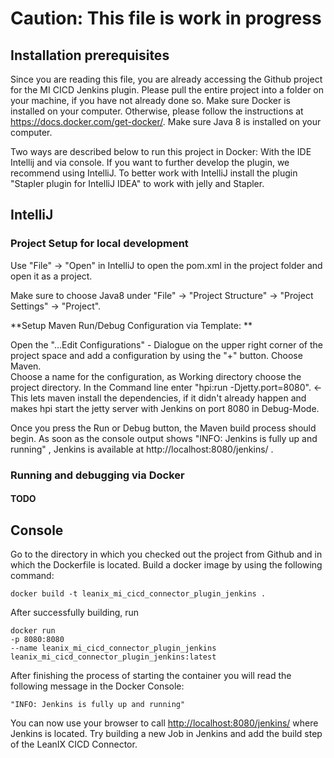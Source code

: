 
# Caution: This file is work in progress

## Installation prerequisites

Since you are reading this file, you are already accessing the Github project for the MI CICD Jenkins plugin. 
Please pull the entire project into a folder on your machine, if you have not already done so.
Make sure Docker is installed on your computer. Otherwise, please follow the instructions at https://docs.docker.com/get-docker/.
Make sure Java 8 is installed on your computer.

Two ways are described below to run this project in Docker:
With the IDE Intellij and via console. If you want to further develop the plugin, we recommend using IntelliJ.
To better work with IntelliJ install the plugin "Stapler plugin for IntelliJ IDEA" to work with jelly and Stapler.




## IntelliJ

### Project Setup for local development
Use "File" -> "Open" in IntelliJ to open the pom.xml in the project folder and open it as a project. 

Make sure to choose Java8 under "File" -> "Project Structure" -> "Project Settings" -> "Project".


**Setup Maven Run/Debug Configuration via Template: **

Open the "...Edit Configurations" - Dialogue on the upper right corner of the project space and add a configuration by using the "+" button. Choose Maven.  
Choose a name for the configuration, as Working directory choose the project directory. 
In the Command line enter "hpi:run -Djetty.port=8080". <- This lets maven install the dependencies, if it didn't already happen and makes hpi start the jetty server with Jenkins on port 8080 in Debug-Mode.

Once you press the Run or Debug button, the Maven build process should begin.
As soon as the console output shows "INFO: Jenkins is fully up and running" , Jenkins is available at http://localhost:8080/jenkins/ .


### Running and debugging via Docker

#### TODO


## Console

Go to the directory in which you checked out the project from Github and in which the Dockerfile is located. 
Build a docker image by using the following command:

    docker build -t leanix_mi_cicd_connector_plugin_jenkins .

After successfully building, run

    docker run
    -p 8080:8080
    --name leanix_mi_cicd_connector_plugin_jenkins
    leanix_mi_cicd_connector_plugin_jenkins:latest 

After finishing the process of starting the container you will read the following message in the Docker Console:

    "INFO: Jenkins is fully up and running"

You can now use your browser to call
[http://localhost:8080/jenkins/](http://localhost:8080/jenkins/)
where Jenkins is located. 
Try building a new Job in Jenkins and add the build step of the LeanIX CICD Connector.